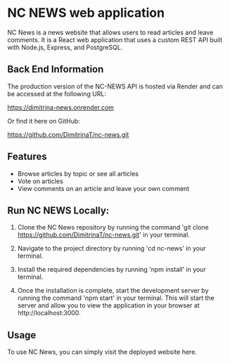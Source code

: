# NC NEWS web application

NC News is a news website that allows users to read articles and leave comments. It is a React web application that uses a custom REST API built with Node.js, Express, and PostgreSQL.

## Back End Information

The production version of the NC-NEWS API is hosted via Render and can be accessed at the following URL:

https://dimitrina-news.onrender.com

Or find it here on GitHub:

https://github.com/DimitrinaT/nc-news.git

## Features

- Browse articles by topic or see all articles
- Vote on articles
- View comments on an article and leave your own comment

## Run NC NEWS Locally:

1. Clone the NC News repository by running the command 'git clone https://github.com/DimitrinaT/nc-news.git' in your terminal.

2. Navigate to the project directory by running 'cd nc-news' in your terminal.

3. Install the required dependencies by running 'npm install' in your terminal.

4. Once the installation is complete, start the development server by running the command 'npm start' in your terminal. This will start the server and allow you to view the application in your browser at http://localhost:3000.

## Usage

To use NC News, you can simply visit the deployed website here.
